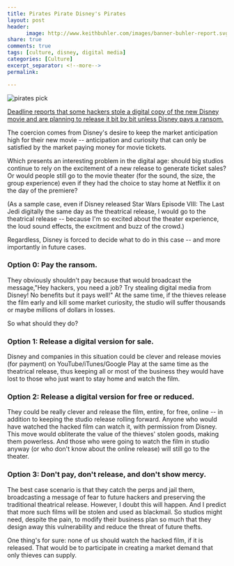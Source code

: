 ```yaml
---
title: Pirates Pirate Disney's Pirates 
layout: post
header:
      image: http://www.keithbuhler.com/images/banner-buhler-report.svg
share: true
comments: true
tags: [culture, disney, digital media]
categories: [Culture]
excerpt_separator: <!--more-->
permalink: 

---
```


![pirates pick](http://screenrant.com/wp-content/uploads/Johnny-Depp-on-Pirates-of-the-Caribbean-poster.jpg)

[Deadline reports that some hackers stole a digital copy of the new Disney movie and are planning to release it bit by bit unless Disney pays a ransom.](http://deadline.com/2017/05/pirates-of-the-caribbean-dead-men-tell-no-tales-hackers-ransom-1202094203/) 

The coercion comes from Disney's desire to keep the market anticipation high for their new movie -- anticipation and curiosity that can only be satisfied by the market paying money for movie tickets. 

Which presents an interesting problem in the digital age: should big studios continue to rely on the excitement of a new release to generate ticket sales? Or would people still go to the movie theater (for the sound, the size, the group experience) even if they had the choice to stay home at Netflix it on the day of the premiere? 

(As a sample case, even if Disney released Star Wars Episode VIII: The Last Jedi digitally the same day as the theatrical release, I would go to the theatrical release -- because I'm so excited about the theater experience, the loud sound effects, the excitment and buzz of the crowd.)

Regardless, Disney is forced to decide what to do in this case -- and more importantly in future cases. 

<!--more-->


### Option 0: Pay the ransom. 

They obviously shouldn't pay because that would broadcast the message,"Hey hackers, you need a job? Try stealing digital media from Disney! No benefits but it pays well!" At the same time, if the thieves release the film early and kill some market curiosity, the studio will suffer thousands or maybe millions of dollars in losses. 

So what should they do? 

### Option 1: Release a digital version for sale. 

Disney and companies in this situation could be clever and release movies (for payment) on YouTube/iTunes/Google Play at the same time as the theatrical release, thus keeping all or most of the business they would have lost to those who just want to stay home and watch the film. 

### Option 2: Release a digital version for free or reduced. 

They could be really clever and release the film, entire, for free, online -- in addition to keeping the studio release rolling forward. Anyone who would have watched the hacked film can watch it, with permission from Disney. This move would obliterate the value of the thieves' stolen goods, making them powerless. And those who were going to watch the film in studio anyway (or who don't know about the online release) will still go to the theater. 

### Option 3: Don't pay, don't release, and don't show mercy. 

The best case scenario is that they catch the perps and jail them, broadcasting a message of fear to future hackers and preserving the traditional theatrical release. However, I doubt this will happen. And I predict that more such films will be stolen and used as blackmail. So studios might need, despite the pain, to modify their business plan so much that they design away this vulnerability and reduce the threat of future thefts.



One thing's for sure: none of us should watch the hacked film, if it is released. That would be to participate in creating a market demand that only thieves can supply.